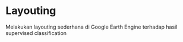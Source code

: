 # Layouting
Melakukan layouting sederhana di Google Earth Engine terhadap hasil supervised classification
